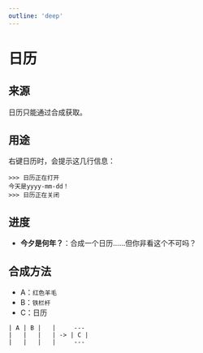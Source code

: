 ```yaml
---
outline: 'deep'
---
```


# 日历

## 来源

日历只能通过合成获取。

## 用途

右键日历时，会提示这几行信息：

```
>>> 日历正在打开
今天是yyyy-mm-dd！
>>> 日历正在关闭
```

## 进度

- **今夕是何年？**：合成一个日历……但你非看这个不可吗？

## 合成方法

- A：`红色羊毛`
- B：`铁栏杆`
- C：日历

```
| A | B |   |     ---
|   |   |   | -> | C |
|   |   |   |     ---
```
